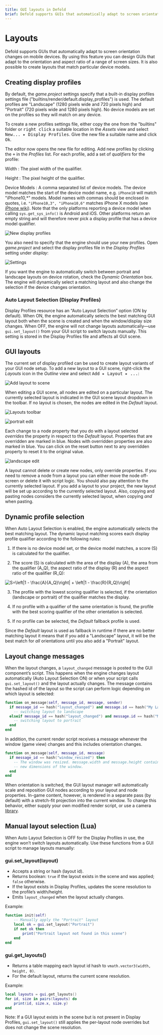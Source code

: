 ```yaml
---
title: GUI layouts in Defold
brief: Defold supports GUIs that automatically adapt to screen orientation changes on mobile devices. This document explains how the feature works.
---
```


# Layouts

Defold supports GUIs that automatically adapt to screen orientation changes on mobile devices. By using this feature you can design GUIs that adapt to the orientation and aspect ratio of a range of screen sizes. It is also possible to create layouts that match particular device models.

## Creating display profiles

By default, the *game.project* settings specify that a built-in display profiles settings file ("builtins/render/default.display_profiles") is used. The default profiles are "Landscape" (1280 pixels wide and 720 pixels high) and "Portrait" (720 pixels wide and 1280 pixels high). No device models are set on the profiles so they will match on any device.

To create a new profiles settings file, either copy the one from the "builtins" folder or <kbd>right click</kbd> a suitable location in the *Assets* view and select <kbd>New... ▸ Display Profiles</kbd>. Give the new file a suitable name and click <kbd>Ok</kbd>.

The editor now opens the new file for editing. Add new profiles by clicking the <kbd>+</kbd> in the *Profiles* list. For each profile, add a set of *qualifiers* for the profile:

Width
: The pixel width of the qualifier.

Height
: The pixel height of the qualifier.

Device Models
: A comma separated list of device models. The device model matches the start of the device model name, e.g. `iPhone10` will match "iPhone10,\*" models. Model names with commas should be enclosed in quotes, i.e. `"iPhone10,3", "iPhone10,6"` matches iPhone X models (see [iPhone wiki](https://www.theiphonewiki.com/wiki/Models)). Note that the only platforms reporting a device model when calling `sys.get_sys_info()` is Android and iOS. Other platforms return an empty string and will therefore never pick a display profile that has a device model qualifier.

![New display profiles](images/gui-layouts/new_profiles.png)

You also need to specify that the engine should use your new profiles. Open *game.project* and select the display profiles file in the *Display Profiles* setting under *display*:

![Settings](images/gui-layouts/settings.png)

If you want the engine to automatically switch between portrait and landscape layouts on device rotation, check the *Dynamic Orientation* box. The engine will dynamically select a matching layout and also change the selection if the device changes orientation.

### Auto Layout Selection (Display Profiles)

Display Profiles resource has an “Auto Layout Selection” option (ON by default). When ON, the engine automatically selects the best matching GUI layout both when the scene is created and when the window/display size changes. When OFF, the engine will not change layouts automatically—use `gui.set_layout()` from your GUI script to switch layouts manually. This setting is stored in the Display Profiles file and affects all GUI scene.

## GUI layouts

The current set of display profiled can be used to create layout variants of your GUI node setup. To add a new layout to a GUI scene, right-click the *Layouts* icon in the *Outline* view and select <kbd>Add ▸ Layout ▸ ...</kbd>:

![Add layout to scene](images/gui-layouts/add_layout.png)

When editing a GUI scene, all nodes are edited on a particular layout. The currently selected layout is indicated in the GUI scene layout dropdown in the toolbar. If no layout is chosen, the nodes are edited in the *Default* layout.

![Layouts toolbar](images/gui-layouts/toolbar.png)

![portrait edit](images/gui-layouts/portrait.png)

Each change to a node property that you do with a layout selected _overrides_ the property in respect to the *Default* layout. Properties that are overridden are marked in blue. Nodes with overridden properties are also marked in blue. You can click on the reset button next to any overridden property to reset it to the original value.

![landscape edit](images/gui-layouts/landscape.png)

A layout cannot delete or create new nodes, only override properties. If you need to remove a node from a layout you can either move the node off-screen or delete it with script logic. You should also pay attention to the currently selected layout. If you add a layout to your project, the new layout will be set up according to the currently selected layout. Also, copying and pasting nodes considers the currently selected layout, when copying *and* when pasting.

## Dynamic profile selection

When Auto Layout Selection is enabled, the engine automatically selects the best matching layout. The dynamic layout matching scores each display profile qualifier according to the following rules:

1. If there is no device model set, or the device model matches, a score (S) is calculated for the qualifier.

2. The score (S) is calculated with the area of the display (A), the area from the qualifier (A_Q), the aspect ratio of the display (R) and the aspect ratio of the qualifier (R_Q):

<img src="https://latex.codecogs.com/svg.latex?\inline&space;S=\left|1&space;-&space;\frac{A}{A_Q}\right|&space;&plus;&space;\left|1&space;-&space;\frac{R}{R_Q}\right|" title="S=\left|1 - \frac{A}{A_Q}\right| + \left|1 - \frac{R}{R_Q}\right|" />

3. The profile with the lowest scoring qualifier is selected, if the orientation (landscape or portrait) of the qualifier matches the display.

4. If no profile with a qualifier of the same orientation is found, the profile with the best scoring qualifier of the other orientation is selected.

5. If no profile can be selected, the *Default* fallback profile is used.

Since the *Default* layout is used as fallback in runtime if there are no better matching layout it means that if you add a "Landscape" layout, it will be the best match for *all* orientations until you also add a "Portrait" layout.

## Layout change messages

When the layout changes, a `layout_changed` message is posted to the GUI component’s script. This happens when the engine changes layout automatically (Auto Layout Selection ON) or when your script calls `gui.set_layout()` and the layout actually changes. The message contains the hashed id of the layout so the script can perform logic depending on which layout is selected:

```lua
function on_message(self, message_id, message, sender)
  if message_id == hash("layout_changed") and message.id == hash("My Landscape") then
    -- switching layout to landscape
  elseif message_id == hash("layout_changed") and message.id == hash("My Portrait") then
    -- switching layout to portrait
  end
end
```

In addition, the current render script receives a message whenever the window (game view) changes and this includes orientation changes.

```lua
function on_message(self, message_id, message)
  if message_id == hash("window_resized") then
    -- The window was resized. message.width and message.height contain the
    -- new dimensions of the window.
  end
end
```

When orientation is switched, the GUI layout manager will automatically scale and reposition GUI nodes according to your layout and node properties. In-game content, however, is rendered in a separate pass (by default) with a stretch-fit projection into the current window. To change this behavior, either supply your own modified render script, or use a camera [library](/assets/).

## Manual layout selection (Lua)

When Auto Layout Selection is OFF for the Display Profiles in use, the engine won’t switch layouts automatically. Use these functions from a GUI script to manage layouts manually:

### gui.set_layout(layout)

- Accepts a string or hash (layout id).
- Returns boolean: `true` if the layout exists in the scene and was applied; `false` otherwise.
- If the layout exists in Display Profiles, updates the scene resolution to the profile’s width/height.
- Emits `layout_changed` when the layout actually changes.

Example:

```lua
function init(self)
    -- Manually apply the "Portrait" layout
    local ok = gui.set_layout("Portrait")
    if not ok then
        print("Portrait layout not found in this scene")
    end
end
```

### gui.get_layouts()

- Returns a table mapping each layout id hash to `vmath.vector3(width, height, 0)`.
- For the default layout, returns the current scene resolution.

Example:

```lua
local layouts = gui.get_layouts()
for id, size in pairs(layouts) do
    print(id, size.x, size.y)
end
```

Note: If a GUI layout exists in the scene but is not present in Display Profiles, `gui.set_layout()` still applies the per-layout node overrides but does not change the scene resolution.

